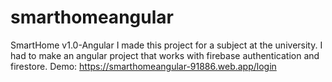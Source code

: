 # smarthomeangular
SmartHome v1.0-Angular
I made this project for a subject at the university.
I had to make an angular project that works with firebase authentication and firestore.
Demo: https://smarthomeangular-91886.web.app/login
